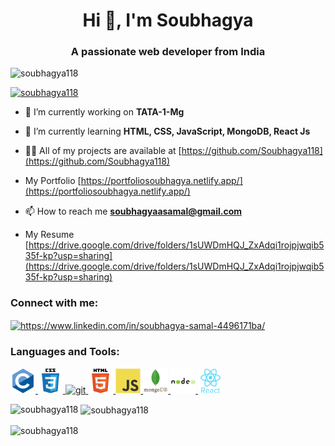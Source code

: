 <h1 align="center">Hi 👋, I'm Soubhagya</h1>
<h3 align="center">A passionate web developer from India</h3>

<p align="left"> <img src="https://komarev.com/ghpvc/?username=soubhagya118&label=Profile%20views&color=0e75b6&style=flat" alt="soubhagya118" /> </p>

<p align="left"> <a href="https://github.com/ryo-ma/github-profile-trophy"><img src="https://github-profile-trophy.vercel.app/?username=soubhagya118" alt="soubhagya118" /></a> </p>

- 🔭 I’m currently working on **TATA-1-Mg**

- 🌱 I’m currently learning **HTML, CSS, JavaScript, MongoDB, React Js**

- 👨‍💻 All of my projects are available at [https://github.com/Soubhagya118](https://github.com/Soubhagya118)

- My Portfolio [https://portfoliosoubhagya.netlify.app/](https://portfoliosoubhagya.netlify.app/)

- 📫 How to reach me **soubhagyaasamal@gmail.com**

- My Resume [https://drive.google.com/drive/folders/1sUWDmHQJ_ZxAdqi1rojpjwqib535f-kp?usp=sharing](https://drive.google.com/drive/folders/1sUWDmHQJ_ZxAdqi1rojpjwqib535f-kp?usp=sharing)

<h3 align="left">Connect with me:</h3>
<p align="left">
<a href="https://www.linkedin.com/in/soubhagya-samal-4496171ba/" target="blank"><img align="center" src="https://raw.githubusercontent.com/rahuldkjain/github-profile-readme-generator/master/src/images/icons/Social/linked-in-alt.svg" alt="https://www.linkedin.com/in/soubhagya-samal-4496171ba/" height="30" width="40" /></a>
</p>

<h3 align="left">Languages and Tools:</h3>
<p align="left"> <a href="https://www.cprogramming.com/" target="_blank" rel="noreferrer"> <img src="https://raw.githubusercontent.com/devicons/devicon/master/icons/c/c-original.svg" alt="c" width="40" height="40"/> </a> <a href="https://www.w3schools.com/css/" target="_blank" rel="noreferrer"> <img src="https://raw.githubusercontent.com/devicons/devicon/master/icons/css3/css3-original-wordmark.svg" alt="css3" width="40" height="40"/> </a> <a href="https://git-scm.com/" target="_blank" rel="noreferrer"> <img src="https://www.vectorlogo.zone/logos/git-scm/git-scm-icon.svg" alt="git" width="40" height="40"/> </a> <a href="https://www.w3.org/html/" target="_blank" rel="noreferrer"> <img src="https://raw.githubusercontent.com/devicons/devicon/master/icons/html5/html5-original-wordmark.svg" alt="html5" width="40" height="40"/> </a> <a href="https://developer.mozilla.org/en-US/docs/Web/JavaScript" target="_blank" rel="noreferrer"> <img src="https://raw.githubusercontent.com/devicons/devicon/master/icons/javascript/javascript-original.svg" alt="javascript" width="40" height="40"/> </a> <a href="https://www.mongodb.com/" target="_blank" rel="noreferrer"> <img src="https://raw.githubusercontent.com/devicons/devicon/master/icons/mongodb/mongodb-original-wordmark.svg" alt="mongodb" width="40" height="40"/> </a> <a href="https://nodejs.org" target="_blank" rel="noreferrer"> <img src="https://raw.githubusercontent.com/devicons/devicon/master/icons/nodejs/nodejs-original-wordmark.svg" alt="nodejs" width="40" height="40"/> </a> <a href="https://reactjs.org/" target="_blank" rel="noreferrer"> <img src="https://raw.githubusercontent.com/devicons/devicon/master/icons/react/react-original-wordmark.svg" alt="react" width="40" height="40"/> </a> </p>

<p><img align="left" src="https://github-readme-stats.vercel.app/api/top-langs?username=soubhagya118&show_icons=true&locale=en&layout=compact" alt="soubhagya118" /></p>

<p>&nbsp;<img align="center" src="https://github-readme-stats.vercel.app/api?username=soubhagya118&show_icons=true&locale=en" alt="soubhagya118" /></p>

<p><img align="center" src="https://github-readme-streak-stats.herokuapp.com/?user=soubhagya118&" alt="soubhagya118" /></p>
